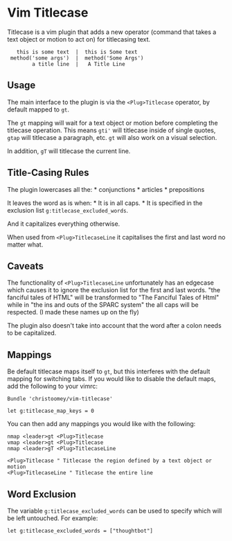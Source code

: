 Vim Titlecase
=============

Titlecase is a vim plugin that adds a new operator (command that takes a text
object or motion to act on) for titlecasing text.

       this is some text  |  this is Some text
     method('some args')  |  method('Some Args')
            a title line  |   A Title Line

Usage
-----

The main interface to the plugin is via the `<Plug>Titlecase` operator, by
default mapped to `gt`.

The `gt` mapping will wait for a text object or motion before completing the
titlecase operation. This means `gti'` will titlecase inside of single quotes,
`gtap` will titlecase a paragraph, etc. `gt` will also work on a visual
selection.

In addition, `gT` will titlecase the current line.

Title-Casing Rules
------------------
The plugin lowercases all the:
    * conjunctions
    * articles
    * prepositions

It leaves the word as is when:
    * It is in all caps.
    * It is specified in the exclusion list `g:titlecase_excluded_words`.

And it capitalizes everything otherwise.

When used from `<Plug>TitlecaseLine` it capitalises the first and last word no matter what.

Caveats
-------
The functionality of `<Plug>TitlecaseLine` unfortunately has an edgecase which causes it to
ignore the exclusion list for the first and last words.
"the fanciful tales of HTML" will be transformed to "The Fanciful Tales of Html" while in
"the ins and outs of the SPARC system" the all caps will be respected. (I made these names up on the fly)

The plugin also doesn't take into account that the word after a colon needs to be capitalized.

Mappings
--------

Be default titlecase maps itself to `gt`, but this interferes with the default
mapping for switching tabs. If you would like to disable the default maps, add
the following to your vimrc:

``` vim
Bundle 'christoomey/vim-titlecase'

let g:titlecase_map_keys = 0
```

You can then add any mappings you would like with the following:

``` vim
nmap <leader>gt <Plug>Titlecase
vmap <leader>gt <Plug>Titlecase
nmap <leader>gT <Plug>TitlecaseLine
```

``` vim
<Plug>Titlecase " Titlecase the region defined by a text object or motion
<Plug>TitlecaseLine " Titlecase the entire line
```

Word Exclusion
--------------
The variable `g:titlecase_excluded_words` can be used to specify which will be left untouched. For example:

``` vim
let g:titlecase_excluded_words = ["thoughtbot"] 
```
